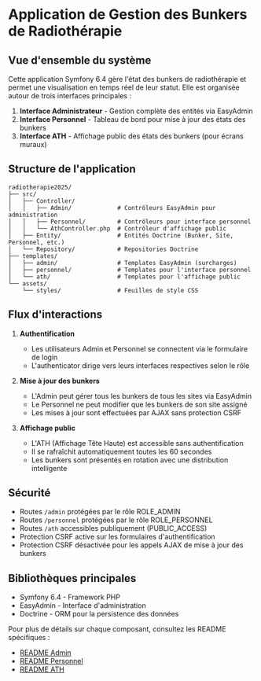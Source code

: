 # Application de Gestion des Bunkers de Radiothérapie

## Vue d'ensemble du système

Cette application Symfony 6.4 gère l'état des bunkers de radiothérapie et permet une visualisation en temps réel de leur statut. Elle est organisée autour de trois interfaces principales :

1. **Interface Administrateur** - Gestion complète des entités via EasyAdmin
2. **Interface Personnel** - Tableau de bord pour mise à jour des états des bunkers
3. **Interface ATH** - Affichage public des états des bunkers (pour écrans muraux)

## Structure de l'application

```
radiotherapie2025/
├── src/
│   ├── Controller/
│   │   ├── Admin/             # Contrôleurs EasyAdmin pour administration
│   │   ├── Personnel/         # Contrôleurs pour interface personnel
│   │   └── AthController.php  # Contrôleur d'affichage public
│   ├── Entity/                # Entités Doctrine (Bunker, Site, Personnel, etc.)
│   └── Repository/            # Repositories Doctrine
├── templates/
│   ├── admin/                 # Templates EasyAdmin (surcharges)
│   ├── personnel/             # Templates pour l'interface personnel
│   └── ath/                   # Templates pour l'affichage public
└── assets/
    └── styles/                # Feuilles de style CSS
```

## Flux d'interactions

1. **Authentification**
   - Les utilisateurs Admin et Personnel se connectent via le formulaire de login
   - L'authenticator dirige vers leurs interfaces respectives selon le rôle

2. **Mise à jour des bunkers**
   - L'Admin peut gérer tous les bunkers de tous les sites via EasyAdmin
   - Le Personnel ne peut modifier que les bunkers de son site assigné
   - Les mises à jour sont effectuées par AJAX sans protection CSRF

3. **Affichage public**
   - L'ATH (Affichage Tête Haute) est accessible sans authentification
   - Il se rafraîchit automatiquement toutes les 60 secondes
   - Les bunkers sont présentés en rotation avec une distribution intelligente

## Sécurité

- Routes `/admin` protégées par le rôle ROLE_ADMIN
- Routes `/personnel` protégées par le rôle ROLE_PERSONNEL
- Routes `/ath` accessibles publiquement (PUBLIC_ACCESS)
- Protection CSRF active sur les formulaires d'authentification
- Protection CSRF désactivée pour les appels AJAX de mise à jour des bunkers

## Bibliothèques principales

- Symfony 6.4 - Framework PHP
- EasyAdmin - Interface d'administration
- Doctrine - ORM pour la persistence des données

Pour plus de détails sur chaque composant, consultez les README spécifiques :
- [README Admin](README_ADMIN.md)
- [README Personnel](README_PERSONNEL.md)
- [README ATH](README_ATH.md)
